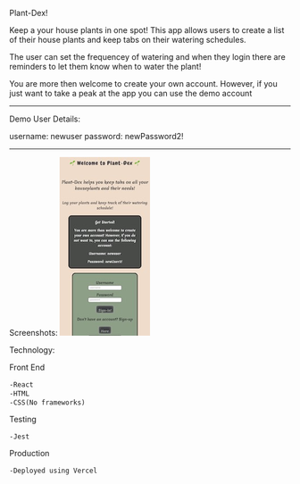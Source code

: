 Plant-Dex!

Keep a your house plants in one spot! This app allows users to create a list of
their house plants and keep tabs on their watering schedules.

The user can set the frequencey of watering and when they login there are reminders to let them
know when to water the plant!

You are more then welcome to create your own account. However, if you just want to take a peak
at the app you can use the demo account

-------------------------
Demo User Details:

username: newuser
password: newPassword2!

-------------------------

Screenshots:
![picture](screenshots/landingpage2.jpeg)

Technology:

Front End

    -React
    -HTML
    -CSS(No frameworks)

Testing

    -Jest

Production

    -Deployed using Vercel